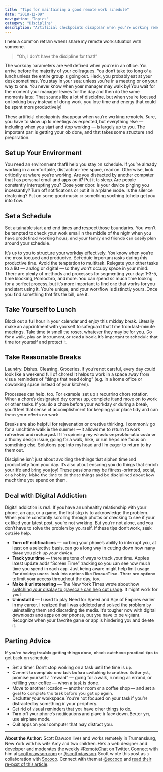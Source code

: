 ```yaml
---
title: "Tips for maintaining a good remote work schedule"
date: "2018-12-09"
navigation: "Topics"
category: "Discipline"
description: "Artificial checkpoints disappear when you’re working remotely. The important part is getting your job done, and that takes some structure and preparation."
---
```


I hear a common refrain when I share my remote work situation with someone.

> “Oh, I don’t have the discipline for that!”

The workday parameters are well defined when you’re in an office. You arrive before the majority of your colleagues. You don’t take too long of a lunch unless the entire group is going out. Heck, you probably eat at your desk sometimes. You stay in your seat unless you’re in a meeting or on your way to one. You never know when your manager may walk by! You wait for the moment your manager leaves for the day and then do the same moments later. That sounds like a lot of discipline, but when you’re focused on looking busy instead of doing work, you lose time and energy that could be spent more productively!

These artificial checkpoints disappear when you’re working remotely. Sure, you have to show up to meetings as expected, but everything else — including when you start and stop working — is largely up to you. The important part is getting your job done, and that takes some structure and preparation.

## Set up Your Environment

You need an environment that’ll help you stay on schedule. If you’re already working in a comfortable, distraction-free space, read on. Otherwise, look critically at where you’re working. Are you distracted by another computer that has personal email and apps on it? Put it to sleep. Are people constantly interrupting you? Close your door. Is your device pinging you incessantly? Turn off notifications or put it in airplane mode. Is the silence deafening? Put on some good music or something soothing to help get you into flow.

## Set a Schedule

Set attainable start and end times and respect those boundaries. You won’t be tempted to check your work email in the middle of the night when you have predefined working hours, and your family and friends can easily plan around your schedule.

It’s up to you to structure your workday effectively. You know when you’re the most focused and productive. Schedule important tasks during this productive time. Avoid the temptation to multitask. Relegate your other tasks to a list — analog or digital — so they won’t occupy space in your mind. There are plenty of methods and processes for segmenting your day: 1-3-5, time blocking, Pomodoro, and more. You can spend so much time looking for a perfect process, but it’s more important to find one that works for you and start using it. You’re unique, and your workflow is distinctly yours. Once you find something that fits the bill, use it.

## Take Yourself to Lunch

Block out a full hour in your calendar and enjoy this midday break. Literally make an appointment with yourself to safeguard that time from last-minute meetings. Take time to smell the roses, whatever they may be for you. Go for a walk, play an instrument, or read a book. It’s important to schedule that time for yourself and protect it.

## Take Reasonable Breaks

Laundry. Dishes. Cleaning. Groceries. If you’re not careful, every day could look like a weekend full of chores! It helps to work in a space away from visual reminders of “things that need doing” (e.g. in a home office or coworking space instead of your kitchen).

Processes can help, too. For example, set up a recurring chore rotation. When a chore’s designated day comes up, complete it and move on to work or other tasks. If you do a chore before your workday or during a break, you’ll feel that sense of accomplishment for keeping your place tidy and can focus your efforts on work.

Breaks are also helpful for rejuvenation or creative thinking. I commonly go for a lunchtime walk in the summer — it allows me to return to work refreshed and recharged. If I’m spinning my wheels on problematic code or a thorny design issue, going for a walk, hike, or run helps me focus on something else. Solutions pop into my head and I’m eager to return to try them out.

Discipline isn’t just about avoiding the things that siphon time and productivity from your day. It’s also about ensuring you do things that enrich your life and bring you joy! These passions may be fitness-oriented, social, or a hobby. Make the time to do these things and be disciplined about how much time you spend on them.

## Deal with Digital Addiction

Digital addiction is real. If you have an unhealthy relationship with your phone, an app, or a game, the first step is to acknowledge the problem. When you’re constantly scrolling through photos or checking to see if your ex liked your latest post, you’re not working. But you’re not alone, and you don’t have to solve the problem by yourself. If these tips don’t work, seek outside help.

- **Turn off notifications** — curbing your phone’s ability to interrupt you, at least on a selective basis, can go a long way in cutting down how many times you pick up your device.
- **Track your time** — there are tons of ways to track your time. Apple’s latest update adds “Screen Time” tracking so you can see how much time you spend in each app. Just being aware might help limit usage. For desktop users, look into options like RescueTime. There are options to limit your access throughout the day, too.
- **Make it uninteresting** — The New York Times wrote about how [switching your display to grayscale can help cut usage](https://www.nytimes.com/2018/01/12/technology/grayscale-phone.html). It might work for you!
- **Uninstall it** — I used to play Need for Speed and Age of Empires earlier in my career. I realized that I was addicted and solved the problem by uninstalling them and discarding the media. It’s tougher now with digital downloads and apps on our phones, but you have to be vigilant. Recognize when your favorite game or app is hindering you and delete it.

## Parting Advice

If you’re having trouble getting things done, check out these practical tips to get back on schedule.

- Set a timer. Don’t stop working on a task until the time is up.
- Commit to complete one task before switching to another. Better yet, promise yourself a “reward” — going for a walk, running an errand, or refilling your coffee — when a task is done.
- Move to another location — another room or a coffee shop — and set a goal to complete the task before you get up again.
- Declutter your workspace. You’re not focused on your task if you’re distracted by something in your periphery.
- Get rid of visual reminders that you have other things to do.
- Turn off your phone’s notifications and place it face down. Better yet, use airplane mode.
- Quit apps on your computer that may distract you.

* * *

**About the Author:** Scott Dawson lives and works remotely in Trumansburg, New York with his wife Amy and two children. He’s a web designer and developer and moderates the weekly [#RemoteChat](/remotechat/) on Twitter. Connect with him at [scottpdawson.com](https://scottpdawson.com) or [@scottpdawson](https://twitter.com/scottpdawson). Scott wrote this post as a collaboration with [Sococo](https://www.sococo.com/). Connect with them at [@sococo](https://twitter.com/sococo?lang=en) and [read their re-post of this article](https://www.sococo.com/5-tips-for-maintaining-a-good-remote-work-schedule/).
